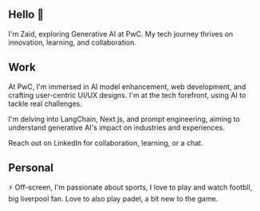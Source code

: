 
## Hello 👋
I'm Zaid, exploring Generative AI at PwC. My tech journey thrives on innovation, learning, and collaboration.

## Work
 At PwC, I'm immersed in AI model enhancement, web development, and crafting user-centric UI/UX designs. I'm at the tech forefront, using AI to tackle real challenges.

 I'm delving into LangChain, Next.js, and prompt engineering, aiming to understand generative AI's impact on industries and experiences.

 Reach out on LinkedIn for collaboration, learning, or a chat.

## Personal
⚡ Off-screen, I'm passionate about sports, I love to play and watch footbll, big liverpool fan. Love to also play padel, a bit new to the game.

